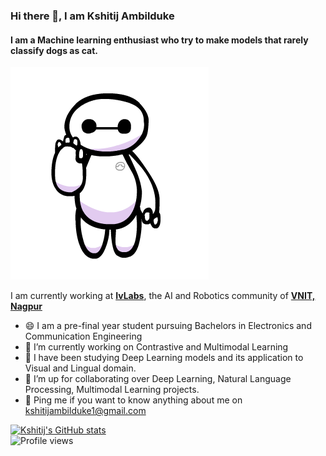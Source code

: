 ### Hi there 👋, I am Kshitij Ambilduke
#### I am a Machine learning enthusiast who try to make models that rarely classify dogs as cat.
![I try to make Machine Learning models which sometimes classify dogs as cat.](https://github.com/Kshitij-Ambilduke/Kshitij-Ambilduke/blob/main/baymax.gif)

I am currently working at [**IvLabs**](https://www.ivlabs.in/), the AI and Robotics community of [**VNIT, Nagpur**](https://vnit.ac.in/)

- 😄 I am a pre-final year student pursuing Bachelors in Electronics and Communication Engineering 
- 🔭 I’m currently working on Contrastive and Multimodal Learning 
- 🌱 I have been studying Deep Learning models and its application to Visual and Lingual domain.
- 🤝 I’m up for collaborating over Deep Learning, Natural Language Processing, Multimodal Learning projects.
- 💬 Ping me if you want to know anything about me on kshitijambilduke1@gmail.com



[![Kshitij's GitHub stats](https://github-readme-stats.vercel.app/api?username=Kshitij-Ambilduke)](https://github.com/anuraghazra/github-readme-stats)<br />
![Profile views](https://gpvc.arturio.dev/Kshitij-Ambilduke) 






